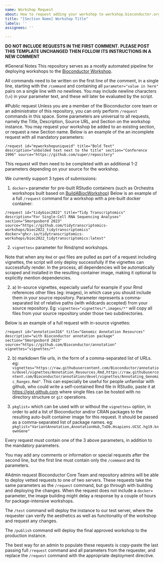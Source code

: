 ```yaml
---
name: Workshop Request
about: How to request adding your workshop to workshop.bioconductor.org
title: "[Section Name] Workshop Title"
labels: ''
assignees: ''

---
```


**DO NOT INCLUDE REQUESTS IN THE FIRST COMMENT.**
**PLEASE POST THIS TEMPLATE UNCHANGED THEN FOLLOW ITS INSTRUCTIONS IN A NEW COMMENT**


#General Notes
This repository serves as a mostly automated pipeline for deploying workshops to the [Bioconductor Workshop](https://workshop.bioconductor.org).

All commands need to be written on the first line of the comment, in a single line, starting with the `/command` and containing all `parameter="value in here"` pairs on a single line with no newlines. You may include newline characters (`\n`) in your parameter text, and these will later be evaluated by the script.

#Public request
Unless you are a member of the Bioconductor core team or an administrator of this repository, you can only perform `/request` commands in this space. Some parameters are universal to all requests, namely the Title, Description, Source URL, and Section on the workshop instance. You may request your workshop be added to an existing section, or request a new Section name.
Below is an example of the an incomplete request with all mandatory parameters:
```
/request id="myworkshopuniqueid" title="Bold Text" description="unbolded text next to the title" section="Conference 1996" source="https://github.com/super/repository" 
```
This request will then need to be completed with an additional 1-2 parameters depending on your source for the workshop.

We currently support 3 types of submissions:

1) `docker=` parameter for pre-built RStudio containers (such as Orchestra workshops built based on [BuildABiocWorkshop](https://github.com/Bioconductor/BuildABiocWorkshop))
Below is an example of a full `/request` command for a workshop with a pre-built docker container:
```
/request id="tidybioc2022" title="Tidy Transcriptomics" description="For Single-Cell RNA Sequencing Analyses" section="Smorgasbord 2023" source="https://github.com/tidytranscriptomics-workshops/bioc2022_tidytranscriptomics" docker="ghcr.io/tidytranscriptomics-workshops/bioc2022_tidytranscriptomics:latest"
```

2) `vignettes=` parameter for Rmd/qmd workshops.

Note that when any `Rmd` or `qmd` files are pulled as part of a request including vignettes, the script will only deploy successfully if the vignettes can successfully render. In the process, all dependencies will be automatically scraped and installed in the resulting container image, making it optional to explicitly mention dependencies.

2) a) In-source vignettes, especially useful for example if your Rmd references other files (eg: images), in which case you should include them in your source repository. Parameter represents a comma-separated list of relative paths (with wildcards accepted) from your source repository. Eg: `vignettes="vignettes/*,images/*"` will copy all files from your source repository under those two subdirectories.

Below is an example of a full request with in-source vignettes:
```
/request id="annotation316" title="Genomic Annotation Resources" description="with Bioconductor annotation package" section="Smorgasbord 2023" source="https://github.com/Bioconductor/annotation" vignettes="vignettes/*"
```

2) b) markdown file urls, in the form of a comma-separated list of URLs. eg: `vignettes="https://raw.githubusercontent.com/Bioconductor/annotation/devel/vignettes/Annotation_Resources.Rmd,https://raw.githubusercontent.com/Bioconductor/annotation/devel/vignettes/Annotating_Genomic_Ranges.Rmd"`. This can especially be useful for people unfamiliar with github, who could write a self-contained Rmd file in RStudio, paste it at https://gist.github.com where single files can be hosted with no directory structure or `git` operations.

3) `pkglist=` which can be used with or without the `vignettes=` option, in order to add a list of Bioconductor and/or CRAN packages to the resulting auto-built container image for this request. It should be passed as a comma-separated list of package names. eg: `pkglist="VariantAnnotation,AnnotationHub,TxDb.Hsapiens.UCSC.hg19.knownGene"`

Every request must contain one of the 3 above parameters, in addition to the mandatory parameters.

You may add any comments or information or special requests after the second line, but the first line must contain only the `/command` and its parameters.

#Admin request
Bioconductor Core Team and repository admins will be able to deploy vetted requests to one of two servers. These requests take the same parameters as the `/request` command, but go through with building and deploying the changes. When the request does not include a `docker=` parameter, the image building might delay a response by a couple of hours for package-intensive workshops.

The `/test` command will deploy the instance to our test server, where the requester can verify the aesthetics as well as functionality of the workshop and request any changes.

The `/publish` command will deploy the final approved workshop to the production instance.

The best way for an admin to populate these requests is copy-paste the last passing full `/request` command and all parameters from the requester, and replace the `/request` command with the appropriate deployment directive.

